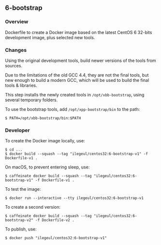 ## 6-bootstrap

### Overview

Dockerfile to create a Docker image based on the latest CentOS 6 32-bits development image, plus selected new tools.

### Changes

Using the original development tools, build newer versions of the tools from sources. 

Due to the limitations of the old GCC 4.4, they are not the final tools, but new enough to build a modern GCC, which will be used to build the final tools & libraries.

This step installs the newly created tools in `/opt/xbb-bootstrap`, using several temporary folders.

To use the bootstrap tools, add `/opt/xpp-bootstrap/bin` to the path:

```console
$ PATH=/opt/xbb-bootstrap/bin:$PATH
```

### Developer

To create the Docker image locally, use:

```console
$ cd ...
$ docker build --squash --tag "ilegeul/centos32:6-bootstrap-v1" -f Dockerfile-v1 .
```

On macOS, to prevent entering sleep, use:

```console
$ caffeinate docker build --squash --tag "ilegeul/centos32:6-bootstrap-v1" -f Dockerfile-v1 .
```

To test the image:

```console
$ docker run --interactive --tty ilegeul/centos32:6-bootstrap-v1
```

To create a second version:

```console
$ caffeinate docker build --squash --tag "ilegeul/centos32:6-bootstrap-v2" -f Dockerfile-v2 .
```

To publish, use:

```console
$ docker push "ilegeul/centos32:6-bootstrap-v1"
```
